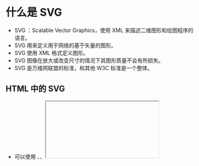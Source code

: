 # 什么是 SVG
- SVG ：Scalable Vector Graphics，使用 XML 来描述二维图形和绘图程序的语言。
- SVG 用来定义用于网络的基于矢量的图形。
- SVG 使用 XML 格式定义图形。
- SVG 图像在放大或改变尺寸的情况下其图形质量不会有所损失。
- SVG 是万维网联盟的标准，和其他 W3C 标准是一个整体。
## HTML 中的 SVG
- 可以使用 <embed>、<object>、<iframe> 嵌入
### <embed> 被所有的主流的浏览器支持，并允许使用脚本。
- 注意：如果创建合法的 XHTML 就不能使用 <embed>，任何 HTML 规范中都没有 <embed> 标签。
`<embed src="rect.svg" width="300px" height="100px" type="image/svg+xml" pluginspage="url">`
- pluginspage 属性指向下载插件的 URL
### <object> 是 HTML4 的标准标签，被所有较新的浏览器支持，但不允许使用脚本
`<object data="rect.svg" width="300px" height="100px" type="image/svg+xml" codebase="URL">`
- codebase 属性指向下载插件的 URL
### <iframe> 标签可以工作在大部分浏览器中
`<iframe src="rect.svg" width="300px" height="100px"></iframe>`
### 引用 svg 的命名空间
```
<html xmlns:svg="http://www.w3.org/2000/svg">
<body>
<p> This is an HTML paragraph </p>
<svg:svg width="300px" height="100px" version="1.1">
<svg:circle cx="100px" cy="100px" r="40px" stroke="black" stroke-width="2" fill="red" />
</svg:svg>
</body>
</html>
```
## SVG 形状
### <rect> 标签
- 可以创建矩形，以及矩形的变种
```
<?xml version="1.0" standalone="no"?>
<!DOCTYPE svg PUBLIC "-//W3C//DTD SVG 1.1//EN" "http://www.w3.org/Graphics/SVG/1.1/DTD/svg11.dtd">
<svg width="100%" height="100%" version="1.1" xmlns="http://www.w3.org/2000/svg">
<rect width="300px" height="100px" style="fill:rgb(0,0,225); stroke-width:1; stroke:rgb(0,0,)"/>
</svg>
```
### <circle> 标签
- <circle> 用来创建一个圆
```
<?xml version="1.0" standalone="no"?>
<!DOCTYPE svg PUBLIC "-//W3C//DTD SVG 1.1//EN" "http://www.w3.org/Graphics/SVG/1.1/DTD/svg11.dtd">
<svg width="100%" height="100%" version="1.1" xmlns="http://www.w3.org/2000/svg">
<circle cx="100" cy="50" r="40" stroke="black" stroke-width="2" fill="red"/>
</svg>
```
### <ellipse> 标签
- <ellipse> 标签用来创建椭圆，椭圆有不同的 x 和 y 半径。
```
<?xml version="1.0" standalone="no"?>
<!DOCTYPE svg PUBLIC "-//W3C//DTD SVG 1.1//EN" "http://www.w3.org/Graphics/SVG/1.1/DTD/svg11.dtd">
<svg width="100%" height="100%" version="1.1" xmlns="http://www.w3.org/2000/svg">
<ellipse cx="300" cy="150" rx="200" ry="80" style="fill:rgb(200,100,50); stroke:rgb(0,0,100); stroke-width:2"/>
</svg>
```
### <line> 标签
- <line> 标签用来创建线条
```
<?xml version="1.0" standalone="no"?>
<!DOCTYPE svg PUBLIC "-//W3C//DTD SVG 1.1//EN" "http://www.w3.org/Graphics/SVG/1.1/DTD/svg11.dtd">
<svg width="100%" height="100%" version="1.1" xmlns="http://www.w3.org/2000/svg">
<line x1="0" y1="0" x2="300" y2="300" style="stroke:rgb(99,99,99);stroke-width:2"/>
</svg>
```
### <polygon> 标签
- <polygon> 标签用来创建多边形（不少于三个边的图形）
```
<?xml version="1.0" standalone="no"?>
<!DOCTYPE svg PUBLIC "-//W3C//DTD SVG 1.1//EN" "http://www.w3.org/Graphics/SVG/1.1/DTD/svg11.dtd">
<svg width="100%" height="100%" version="1.1" xmlns="http://www.w3.org/2000/svg">
<polygon points="220,100 300,210 170,250" style="fill:#cccccc; stroke:#000000;stroke-width:1"/>
</svg>
```
- points 属性定义多边形每个角的 x 和 y 坐标
### <polyline> 标签
- <polyline> 标签用来创建仅包含直线的形状
```
<?xml version="1.0" standalone="no"?>
<!DOCTYPE svg PUBLIC "-//W3C//DTD SVG 1.1//EN" "http://www.w3.org/Graphics/SVG/1.1/DTD/svg11.dtd">
<svg width="100%" height="100%" version="1.1" xmlns="http://www.w3.org/2000/svg">
<polyline points="0,0 0,20 20,20 20,40 40,40 40,60" style="fill:white; stroke:red; stroke-width:2"/>
</svg>
```
### <path> 标签
- <path> 标签用来定义路径
- 路径数据的命令:
    - M:moveto, L:lineto, H:horizontal lineto, V:vertical lineto
    - C:curveto, S:smooth curveto, Q:quadratic Belzier curve, T:smooth quadratic Belzier curveto
    - A:elliptical Arc, Z:closepath
```
<?xml version="1.0" standalone="no"?>
<!DOCTYPE svg PUBLIC "-//W3C//DTD SVG 1.1//EN" "http://www.w3.org/Graphics/SVG/1.1/DTD/svg11.dtd">
<svg width="100%" height="100%" version="1.1" xmlns="http://www.w3.org/2000/svg">
<path d="M250 150 L150 350 L350 350 Z" />
</svg>
```
## SVG 滤镜：用来给形状和文本添加特殊的效果
- 每个 SVG 元素可以使用多个滤镜
- 必须在 <defs> 标签中定义 SVG 滤镜
- 高斯滤镜(Gaussian Blur)
```
<?xml version="1.0" standalone="no"?>
<!DOCTYPE svg PUBLIC "-//W3C//DTD SVG 1.1//EN" "http://www.w3.org/Graphics/SVG/1.1/DTD/svg11.dtd">
<svg width="100%" height="100%" version="1.1" xmlns="http://www.w3.org/2000/svg">
<defs>
<filter id="Gaussian_Blur">
<feGaussianBlur in="SourceGraphic" stdDeviation="3" />
</filter>
</defs>
<ellipse cs="200px" cy="150px" rx="70px" ry="40px" style="fill:#ff0000; stroke:#000000; stroke-width:2; filter:url(#Gaussian_Blur)" />
</svg>
```
- filter:url 属性将元素链接到滤镜
- <fe+所有可用滤镜>，定义滤镜效果
- <feGaussianBlur> 标签的 stdDeviation 属性可定义模糊的程度
- in="SourceGraphic" 定义了由整个图像创建效果
## SVG 渐变
- 必须在 <defs> 标签中定义
- 渐变：从一种颜色到另一种颜色的平滑过渡，可将多个颜色过渡应用到同一个元素中
- 分类：线性渐变 + 放射性渐变
### 线性渐变
- <linearGradient> 定义 SVG 的线性渐变
- 线性渐变可以被定义为水平、垂直或角形的渐变
- 水平：x1 和 x2 不同，y1 和 y2 相等
- 垂直：x1 和 x2 相等，y1 和 y2 不同
- 角形：x1 和 x2 不同，y1 和 y2 不同
```
<?xml version="1.0" standalone="no"?>
<!DOCTYPE svg PUBLIC "-//W3C//DTD SVG 1.1//EN" "http://www.w3.org/Graphics/SVG/1.1/DTD/svg11.dtd">
<svg width="100%" height="100%" version="1.1" xmlns="http://www.w3.org/2000/svg">
<defs>
<linearGradient id="orange_red" x1="0%" y1="0%" x2="100%" y2="0%">
<stop offset="0%" style="stop-color:rgb(255,255,0); stop-opacity:1"/>
<stop offset="100%" style="stop-color:rgb(255,0,0); stop-opacity:1"/>
</linearGradient>
</defs>
<ellipse cx="200" cy="190" rx="85" ry="55" style="fill:url(#orange_red)"/>
</svg>
```
- fill:url 属性将 SVG 元素链接到该渐变
- <linearGradient> 标签的 x1、x2、y1、y2 属性可定义渐变的开始和结束位置
- 渐变的颜色范围可由两种或多种颜色组成，每种颜色通过一个 <stop> 标签来规定，offset 属性用来定义渐变的开始和结束位置
### 放射性渐变
- <radialGradient> 标签用来定义放射性渐变
```
<?xml version="1.0" standalone="no"?>
<!DOCTYPE svg PUBLIC "-//W3C//DTD SVG 1.1//EN" "http://www.w3.org/Graphics/SVG/1.1/DTD/svg11.dtd">
<svg width="100%" height="100%" version="1.1" xmlns="http://www.w3.org/2000/svg">
<defs>
<radialGradient id="grey_blue" cx="50%" cy="50%" r="50%" fx="50%" fy="50%"
<stop offset="0%" style="stop-color:rgb(200,200,200); stop-opacity:0"/>
<stop offset="100%" style="stop-color:rgb(0,0,255); stop-opacity:1"/>
</radialGradient>
</defs>
<ellipse cx="230" cy="200" rx="110" ry="100" style="fill:url(#grey_blue)"/>
</svg>
```
- fill:url 将元素链接到该渐变
- r cx cy 属性定义外圈
- fx fy 属性定义内圈
- 渐变的颜色分为可有两种或多种颜色组成，每种颜色通过一个 <stop> 标签来规定
- offset 属性用来定义渐变的开始和结束位置
#### 建议使用 SVG 编辑器来创建复杂的图形
